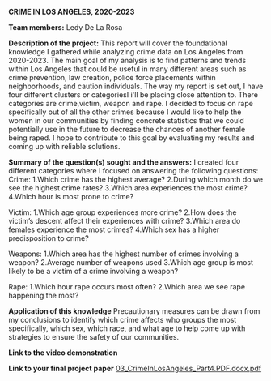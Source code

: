 **CRIME IN LOS ANGELES, 2020-2023**

**Team members:** Ledy De La Rosa 

**Description of the project:** 
This report will cover the foundational knowledge I gathered while analyzing crime data on Los Angeles from 2020-2023. The main goal of my analysis is to find patterns and trends within Los Angeles that could be useful in many different areas such as crime prevention, law creation, police force placements within neighborhoods, and caution  individuals. The way my report is set out, I have four different clusters or categoriesI i'll be placing close attention to. There categories are crime,victim, weapon and rape. I decided to focus on rape specifically out of all the other crimes because I would like to help the women in our communities by finding concrete statistics that we could potentially use in the future to decrease the chances of another female being raped. I hope to contribute to this goal by evaluating my results and coming up with reliable solutions. 

**Summary of the question(s) sought and the answers:** 
I created four different categories where I focused on answering the following questions: 
Crime: 
1.Which crime has the highest average?
2.During which month do we see the highest crime rates? 
3.Which area experiences the most crime? 
4.Which hour is most prone to crime?

Victim: 
1.Which age group experiences more crime?
2.How does the victim’s descent affect their experiences with crime?
3.Which area do females experience the most crimes? 
4.Which sex has a higher predisposition to crime?

Weapons:
1.Which area has the highest number of crimes involving a weapon?
2.Average number of weapons used 
3.Which age group is most likely to be a victim of a crime involving a weapon? 

Rape:
1.Which hour rape occurs most often?
2.Which area we see rape happening the most?

**Application of this knowledge**
Precautionary measures can be drawn from my conclusions to identify which crime affects who groups the most specifically, which sex, which race, and what age to help come up with strategies to ensure the safety of our communities. 


**Link to the video demonstration**

**Link to your final project paper**
[03_CrimeInLosAngeles_Part4.PDF.docx.pdf](https://github.com/user-attachments/files/16557881/03_CrimeInLosAngeles_Part4.PDF.docx.pdf)




